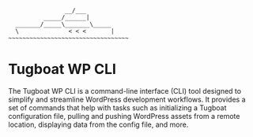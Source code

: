 ``````
                __/___            
          _____/______|           
  _______/_____\_______\_____     
  \              < < <       |    
~~~~~~~~~~~~~~~~~~~~~~~~~~~~~~~~~~
``````

# Tugboat WP CLI

The Tugboat WP CLI is a command-line interface (CLI) tool designed to simplify and streamline WordPress development workflows. It provides a set of commands that help with tasks such as initializing a Tugboat configuration file, pulling and pushing WordPress assets from a remote location, displaying data from the config file, and more.

